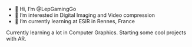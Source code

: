 - 👋 Hi, I’m @LepGamingGo
- 👀 I’m interested in Digital Imaging and Video compression
- 🌱 I’m currently learning at ESIR in Rennes, France

Currently learning a lot in Computer Graphics. Starting some cool projects with AR.
